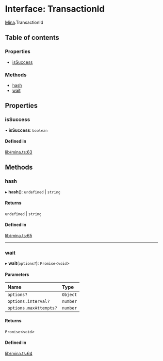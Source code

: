 # Interface: TransactionId

[Mina](../modules/Mina.md).TransactionId

## Table of contents

### Properties

- [isSuccess](Mina.TransactionId.md#issuccess)

### Methods

- [hash](Mina.TransactionId.md#hash)
- [wait](Mina.TransactionId.md#wait)

## Properties

### isSuccess

• **isSuccess**: `boolean`

#### Defined in

[lib/mina.ts:63](https://github.com/o1-labs/snarkyjs/blob/8374557/src/lib/mina.ts#L63)

## Methods

### hash

▸ **hash**(): `undefined` \| `string`

#### Returns

`undefined` \| `string`

#### Defined in

[lib/mina.ts:65](https://github.com/o1-labs/snarkyjs/blob/8374557/src/lib/mina.ts#L65)

___

### wait

▸ **wait**(`options?`): `Promise`<`void`\>

#### Parameters

| Name | Type |
| :------ | :------ |
| `options?` | `Object` |
| `options.interval?` | `number` |
| `options.maxAttempts?` | `number` |

#### Returns

`Promise`<`void`\>

#### Defined in

[lib/mina.ts:64](https://github.com/o1-labs/snarkyjs/blob/8374557/src/lib/mina.ts#L64)
